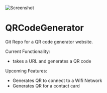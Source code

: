 ![Screenshot]([http://url/to/img.png](https://ibb.co/bWcVBCR))

# QRCodeGenerator

Git Repo for a QR code generator website.

Current Functionality:
  - takes a URL and generates a QR code

Upcoming Features:
  - Generates QR to connect to a Wifi Network
  - Generates QR for a contact card
